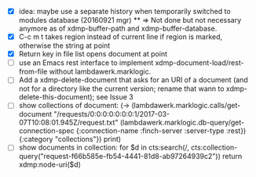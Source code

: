 * [x] idea: maybe use a separate history when temporarily switched to modules database (20160921 mgr)
**    => Not done but not necessary anymore as of xdmp-buffer-path and xdmp-buffer-database.
* [x] C-c m t takes region instead of current line if region is marked, otherwise the string at point
* [x] Return key in file list opens document at point
* [ ] use an Emacs rest interface to implement xdmp-document-load/rest-from-file without lambdawerk.marklogic.
* [ ] Add a xdmp-delete-document that asks for an URI of a document (and not for a directory like the current version; rename that wann to xdmp-delete-this-document); see Issue 3
* [ ] show collections of document:
(->  (lambdawerk.marklogic.calls/get-document
            "/requests/0:0:0:0:0:0:0:1/2017-03-07T10:08:01.945Z/request.txt"
            (lambdawerk.marklogic.db-query/get-connection-spec {:connection-name :finch-server :server-type :rest})
            {:category "collections"})
           print)
* [ ] show documents in collection:
for $d in cts:search(/, cts:collection-query("request-f66b585e-fb54-4441-81d8-ab97264939c2")) return xdmp:node-uri($d)
